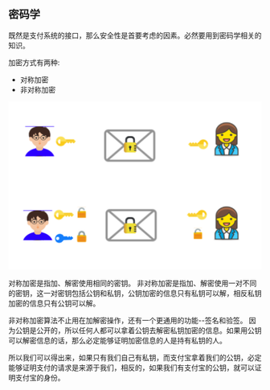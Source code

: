 ## 密码学
既然是支付系统的接口，那么安全性是首要考虑的因素。必然要用到密码学相关的知识。

加密方式有两种:

* 对称加密
* 非对称加密

![对称加密和非对称加密](../assets/images/对称加密和非对称加密.png)


对称加密是指加、解密使用相同的密钥。
非对称加密是指加、解密使用一对不同的密钥，这一对密钥包括公钥和私钥，公钥加密的信息只有私钥可以解，相反私钥加密的信息只有公钥可以解。

非对称加密算法不止用在加解密操作，还有一个更通用的功能--签名和验签。
因为公钥是公开的，所以任何人都可以拿着公钥去解密私钥加密的信息。如果用公钥可以解密信息的话，那么必定能够证明加密信息的人是持有私钥的人。

所以我们可以得出来，如果只有我们自己有私钥，而支付宝拿着我们的公钥，必定能够证明支付的请求是来源于我们，相反的，如果我们有支付宝的公钥，就可以证明支付宝的身份。
